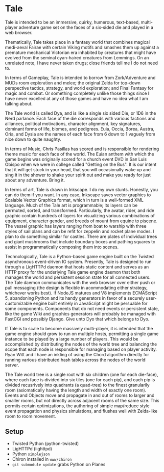
Tale
====

Tale is intended to be an immersive, quirky, humerous, text-based, multi-player
adventure game set on the faces of a six-sided die and played in a web browser.

Thematically, Tale takes place in a fantasy world that combines magical
medi-aeval Fairae with certain Viking motifs and smashes them up against a
premature mechanical Victorian era inhabited by creatures that might have
evolved from the seminal cyan-haired creatures from Lemmings.  On an unrelated
note, I have never taken drugs; close friends tell me I do not need to.

In terms of Gameplay, Tale is intended to borrow from Zork/Adventure and MUDs
room exploration and melee; the original Zelda for top-down perspective
tactics, strategy, and world exploration; and Final Fantasy for magic and
combat.  Or something completely unlike those things since I have never
excelled at any of those games and have no idea what I am talking about.

The Tale world is called Dya, and is like a single six sided Die, or 1D6 in the
Nerd parlance.  Each face of the die corresponds with various factions and
alliances, political motivations, character alignment, key signatures, dominant
forms of life, biomes, and pedigrees.  Euia, Occia, Borea, Austra, Oria, and
Dysia are the names of each face from 6 down to 1 vaguely from nice down to
quite naughty.

In terms of Music, Chris Pasillas has scored and is responsible for rendering
theme music for each face of the world.  The Euian anthem with which the game
begins was originally scored for a church event DVD in San Luis Obispo when we
were in college called "Getting on the Bus".  It is our intent that it will get
stuck in your head, that you will occasionally wake up and sing it in the
shower to shake your spirit out and make you ready for just about any
adventure.  Bring it.

In terms of art, Tale is drawn in Inkscape.  I do my own stunts.  Honestly, you
can do them if you want.  In any case, Inkscape saves vector graphics to
Scalable Vector Graphics format, which in turn is a well-formed XML language.
Much of the Tale art is programmable; its layers can be permuted, sorted, and
transformed.  Particularly, the avatar, rider, and ride graphic contain
hundreds of layers for visualizing various combinations of equipment, character
gender, and breeds of mount from equine to piscene.  The vessel graphic has
layers ranging from boat to warship with three styles of sail plans and can be
refit for zeppelin and rocket plane modes.  I plan to do something similar for
castles.  There are plates of individual trees and giant mushrooms that include
boundary boxes and pathing squares to assist in programmatically composing them
into scenes.

Technologically, Tale is a Python-based game engine built on the Twisted
asynchronous event-driven IO system.  Presently, Tale is designed to run
through a LigHTTPd daemon that hosts static content and serves as an HTTP proxy
for the underlying Tale game engine daemon that both manages the world and
persistent session state for all connected users.  The Tale daemon communicates
with the web browser over either push or pull messaging (the design is flexible
in acommodating either strategy, whichever works best).  If NodeJS
matures and V8 implements ECMAScript 5, abandoning Python and its handy
generators in favor of a securely user-customizable engine built entirely in
JavaScript might be persuable for some components.  Components that do not need
events or persistent state, like the game Wiki and graphics generators will
probably be managed with FastCGI and possibly Django.  Give unto Dyo that
which belongs to Dyo.

If Tale is to scale to become massively multi-player, it is intended that the
game engine should grow to run on multiple hosts, permitting a single game
instance to be played by a large number of players.  This would be accomplished
by distributing the nodes of the world tree and balancing the scope that each
node is responsible for managing based on player activity.  Ryan Witt and I
have an inkling of using the Chord algorithm directly for running various
distributed hash tables across the nodes of the world server.

The Tale world tree is a single root with six children (one for each die-face),
where each face is divided into six tiles (one for each pip), and each pip
is divided recusrively into quadrants (a quad-tree) to the finest
granularily room (axiomatically having the length and width of exactly one
room).  Events and Objects move and propagate in and out of rooms
to larger and smaller rooms, but not directly across adjacent rooms of the
same size.  This permits certain optimizations, the authoring of simple
map/reduce style event propagation and physics simulations, and flushes well
with Zelda-like room to room movement.

Setup
-----

* Twisted Python (python-twisted)
* LigHTTPd (lighttpd)
* Python `simplejson`
* Chiron installed in `www/chiron`
* `git submodule update` grabs Python on Planes


